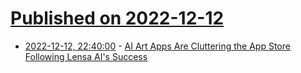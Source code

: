 # [Published on 2022-12-12](index.md)

* [2022-12-12, 22:40:00](https://tech.slashdot.org/story/22/12/12/2231205/ai-art-apps-are-cluttering-the-app-store-following-lensa-ais-success?utm_source=rss1.0mainlinkanon&utm_medium=feed) - [AI Art Apps Are Cluttering the App Store Following Lensa AI's Success](https://tech.slashdot.org/story/22/12/12/2231205/ai-art-apps-are-cluttering-the-app-store-following-lensa-ais-success?utm_source=rss1.0mainlinkanon&utm_medium=feed)
